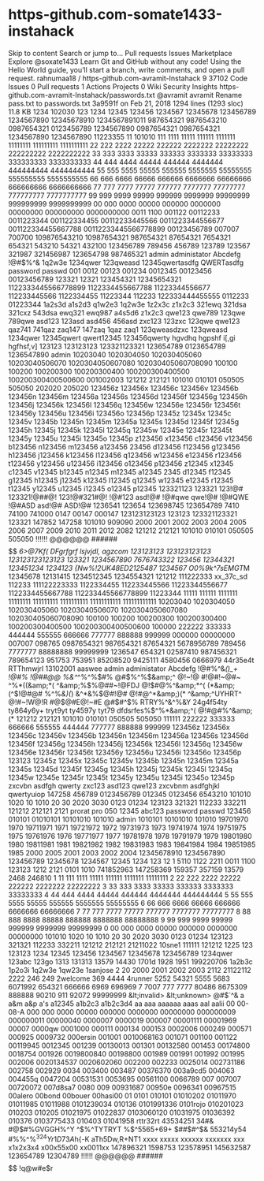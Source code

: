 # https-github.com-somate1433-instahack
Skip to content Search or jump to…  Pull requests Issues Marketplace Explore   @soxate1433  Learn Git and GitHub without any code! Using the Hello World guide, you’ll start a branch, write comments, and open a pull request.   rahnumaa18 / https-github.com-avramit-Instahack 9 37102  Code Issues 0 Pull requests 1 Actions Projects 0 Wiki Security Insights https-github.com-avramit-Instahack/passwords.txt @avramit avramit Rename pass.txt to passwords.txt 3a9591f on Feb 21, 2018 1294 lines (1293 sloc)  11.8 KB    1234  102030 123 1234 12345 123456 1234567 12345678 123456789 1234567890 12345678910 1234567891011 987654321 9876543210 0987654321 0123456789 1234567890 0987654321 0987654321 1234567890 1234567890 11223355 11 101010 111 1111 11111 111111 1111111 11111111 111111111 1111111111 22 222 2222 22222 222222 2222222 22222222 222222222 2222222222 33 333 3333 33333 333333 3333333 33333333 333333333 3333333333 44 444 4444 44444 444444 4444444 444444444 4444444444 55 555 5555 55555 555555 5555555 55555555 555555555 5555555555 66 666 6666 66666 666666 6666666 66666666 666666666 6666666666 77 777 7777 77777 777777 7777777 77777777 777777777 7777777777 99 999 9999 99999 999999 9999999 99999999 999999999 9999999999 00 000 0000 00000 000000 0000000 00000000 000000000 0000000000 0011 1100 001122 00112233 0011223344 001122334455 00112233445566 0011223344556677 001122334455667788 00112233445566778899 00123456789 007007 700700 109876543210 10987654321 987654321 87654321 7654321 654321 543210 54321 432100 123456789 789456 456789 123789 123567 321987 321456987 123654798 987465321 admin administator Abcdefg !@#$%^&amp; 1q2w3e 1234qwer 123qweasd 12345qwertasdfg QWERTasdfg password passwd 001 0012 00123 001234 0012345 00123456 00123456789 123321 12321 123454321 12345654321 1122333445566778899 1122334455667788 11223344556677 112233445566 1122334455 11223344 112233 122333444455555 0112233 01223344 1a2s3d a1s2d3 q1w2e3 1q2w3e 1z2x3c z1x2c3 321ewq 321dsa 321cxz 543dsa ewq321 ewq987 a4s5d6 z1x2c3 qwe123 qwe789 123qwe 789qwe asd123 123asd asd456 456asd zxc123 123zxc 123qwe qwe123 qaz741 741qaz zaq147 147zaq 1qaz zaq1 123qweasdzxc 123qweasd 1234qwer 12345qwert qwert12345 123456qwerty hgvdhq hgpshf i[,gi hgfhsf,v] 123123 123123123 123321123321 123654789 0123654789 1236547890 admin 10203040 1020304050 102030405060 10203040506070 1020304050607080 102030405060708090 100100 100200 100200300 100200300400 100200300400500 100200300400500600 001002003 121212 212121 101010 010101 050505 505050 202020 205020 123456z 123456x 123456c 123456v 123456b 123456n 123456m 123456a 123456s 123456d 123456f 123456g 123456h 123456j 123456k 123456l 123456q 123456w 123456e 123456r 123456t 123456y 123456u 123456i 123456o 123456p 12345z 12345x 12345c 12345v 12345b 12345n 12345m 12345a 12345s 12345d 12345f 12345g 12345h 12345j 12345k 12345l 12345q 12345w 12345e 12345r 12345t 12345y 12345u 12345i 12345o 12345p z123456 x123456 c123456 v123456 b123456 n123456 m123456 a123456 23456 d123456 f123456 g123456 h123456 j123456 k123456 l123456 q123456 w123456 e123456 r123456 t123456 y123456 u123456 i123456 o123456 p123456 z12345 x12345 c12345 v12345 b12345 n12345 m12345 a12345 2345 d12345 f12345 g12345 h12345 j12345 k12345 l12345 q12345 w12345 e12345 r12345 t12345 y12345 u12345 i12345 o12345 p12345 123321123 123321 123!@# 123321!@##@! 123!@#321#@! !@#123 asd!@# !@#qwe qwe!@# !@#QWE !@#ASD asd!@# ASD!@# 1236541 123654 123698745 123654789 7410 74100 741000 0147 00147 000147 123123123123 123123 123321123321 123321 147852 147258 101010 909090 2000 2001 2002 2003 2004 2005 2006 2007 2009 2010 2011 2012 2082 121212 212121 101010 010101 050505 505050 !!!!!! @@@@@@ ###### $$$$$$ *6>@7Kf( DFgrfgrf lsjvjdl, agzcom 123123123 123123123123 123123123123123 123321 1234567890 7676743322 123456 12344321 123451234 1234123 {Nw%!2UK48ED2125487 1234567 O0%9k^7sEMGT*M 12345678 12131415 1234512345 1234554321 121212 111222333 xx_37c_sd 112233 111122223333 1122334455 112233445566 11223344556677 1122334455667788 112233445566778899 11223344 11111 111111 1111111 11111111 111111111 1111111111 11111111111 111111111111 10203040 1020304050 102030405060 10203040506070 1020304050607080 102030405060708090 100100 100200 100200300 100200300400 100200300400500 100200300400500600 100000 222222 333333 444444 555555 666666 777777 888888 999999 000000 00000000 007007 098765 0987654321 987654321 87654321 5678956789 789456 7777777 88888888 99999999 1236547 654321 02587410 987456321 789654123 951753 753951 85208520 9425111 4580456 0666979 44r35e4t RTThmwjrl 13102001 aaswee admin administator Abcdefg !@#$%^&amp; 1q2w3e 1234qwer 123qweasd 12345qwertasdfg QWERTasdfg qwertyuiop[] 1234567890-= =-0987654321 =-098][poi 54321trewq !@#$%^&amp;*()_+ !@#$%!@#$% !@#$%QWERT qwertyuiasdfghj asdfghjkl;' zxcvbnm,./ 1qaz2wsx 12qwaszx password passwd acknowledgeable anthropomorphic autosuggestible autotransformer chloroplatinate circumferential circumscription complementarity complementation contemporaneous counterargument counterproposal crystallography decipherability electrophoresis entrepreneurial experimentation extracurricular extralinguistic heterostructure incommensurable incomprehension inconsequential instrumentation jurisprudential ****mathematics neoconservative neurophysiology notwithstanding parasympathetic parliamentarian physiotherapist plenipotentiary psychotherapist quasicontinuous quasistationary straightforward substitutionary synchronization telecommunicate telephotography teletypesetting transplantation trichloroacetic trichloroethane abductors abducts abeam abecedarian abecedarians abed abele abeles abelia abelian abelias abelmosk abelmosks aberdeen aberrance aberrances aberrancies aberrancy aberrant aberrantly aberrants aberrated aberration aberrational aberrations abet abetment abetments abets abettal abettals abetted abetter abetters abetting abettor abettors abeyance abeyances abeyancies abeyancy abeyant abfarad abfarads abhenries abhenry abhenrys abhor abhorred abhorrence abhorrences abhorrent abhorrently abhorrer abhorrers vv_dbs_la abhorring abhors abidance abidances abide abided abider abiders abides abiding abidingly abidingness abigail abigails abilene abilities ability abiogeneses abiogenesis abiogenic abiogenically abiogenist abiogenists abiological abioses abiosis abiotic abiotically abject abjection abjections abjectly abjectness abjectnesses abjuration abjurations abjuratory abjure abjured abjurer abjurers abjures abjuring ablate ablated ablates ablating ablation ablations ablatival ablative ablatively ablatives ablaut ablauts ablaze able ablegate ablegates ableness abler ables ablest ablings ablins abloom abluent abluents ablush abluted ablution ablutionary ablutions ably abmho abmhos abnegate abnegated abnegates abnegating abnegation abnegations abnegator abnegators abner abnormal abnormalities abnormality abnormally abnormals abo aboard abode aboded abodes aboding abohm abohms aboideau aboideaus aboideaux aboil aboiteau aboiteaus aboiteaux abolish abolishable abolished abolisher abolishers abolishes abolishing abolishment abolishments abolition abolitionary abolitionism abolitionisms abolitionist abolitionists abolitions abolla abollae aboma abomas abomasa abomasal abomasi abomasum abomasus abominable abominably abominate abominated abominates abominating abomination abominations abominator abominators aboon aboral aborally aboriginal aboriginally aboriginals aborigine aborigines aborning abort aborted aborter aborters abortifacient abortifacients aborting abortion abortional abortionist abortionists abortions fhgfdtg 5482325347^$#@@ %&amp;^*^%^%$#% @#$%^%$&amp;^ @!~!@ #!@#!~@#~ ^%*((&amp;*( ^&amp;%$%@##~!@FDJ @!$#@%^&amp;*^( (*&amp;(^$!@#@# %^%*&amp;)(*) &amp;^*&amp;%$@#!@# @!#@^*&amp;)(* ^&amp;^UYHRT^ @!#~!W@!R #@$@#E@!~#E @#$%#T^Y&amp; 54654^T$$#^$% RTRY%^&amp;^%&amp;Y 24g4f54ty ty864y6y+ tryt9yt ty4597y tyt79 dfdsrfes%$^%*&amp;^( @!#@#%^&amp;(* 121212 212121 101010 010101 050505 505050 111111 222222 333333 666666 555555 444444 777777 888888 999999 123456z 123456x 123456c 123456v 123456b 123456n 123456m 123456a 123456s 123456d 123456f 123456g 123456h 123456j 123456k 123456l 123456q 123456w 123456e 123456r 123456t 123456y 123456u 123456i 123456o 123456p 123123 12345z 12345x 12345c 12345v 12345b 12345n 12345m 12345a 12345s 12345d 12345f 12345g 12345h 12345j 12345k 12345l 12345q 12345w 12345e 12345r 12345t 12345y 12345u 12345i 12345o 12345p zxcvbn asdfgh qwerty zxc123 asd123 qwe123 zxcvbnm asdfghjkl qwertyuiop 147258 456789 0123456789 012345 0123456 6543210 101010 1020 10 1010 20 30 2020 3030 0123 01234 123123 321321 112233 332211 121212 212121 2121 prorat pro 050 12345 abc123 password passwd 123456 010101 01010101 10101010 101010 admin 1010101 10101010 101010 19701970 1970 19711971 1971 19721972 1972 19731973 1973 19741974 1974 19751975 1975 19761976 1976 19771977 1977 19781978 1978 19791979 1979 19801980 1980 19811981 1981 19821982 1982 19831983 1983 19841984 1984 19851985 1985 2000 2005 2001 2003 2002 2004 12345678910 1234567890 123456789 12345678 1234567 12345 1234 123 12 1 5110 1122 2211 0011 1100 123123 1212 2121 0101 1010 741852963 147258369 159357 357159 13579 2468 246810 1 11 111 1111 11111 111111 1111111 11111111 2 22 222 2222 22222 222222 2222222 22222222 3 33 333 3333 33333 333333 3333333 33333333 4 44 444 4444 44444 444444 4444444 444444444 5 55 555 5555 55555 555555 5555555 55555555 6 66 666 6666 66666 666666 6666666 66666666 7 77 777 7777 77777 777777 7777777 77777777 8 88 888 8888 88888 888888 8888888 88888888 9 99 999 9999 99999 999999 9999999 99999999 0 00 000 0000 00000 000000 0000000 00000000 101010 1020 10 1010 20 30 2020 3030 0123 01234 123123 321321 112233 332211 121212 212121 21211022 10sne1 111111 121212 1225 123 123123 1234 12345 123456 1234567 12345678 123456789 1234qwer 123abc 123go 1313 131313 13579 14430 1701d 1928 1951 199220706 1a2b3c 1p2o3i 1q2w3e 1qw23e 1sanjose 2 20 2000 2001 2002 2003 2112 21122112 2222 246 249 2welcome 369 4444 4runner 5252 54321 5555 5683 6071992 654321 666666 6969 696969 7 7007 777 7777 80486 8675309 888888 90210 911 92072 99999999 &lt;invalid> &lt;unknown> @#$`^&amp; a a&amp;m a&amp;p a's a12345 a1b2c3 a1b2c3d4 aa aaa aaaaaa aaas aal aalii 00 00-08-A 000 000 0000 00000 000000 0000000 00000000 000000009 000000011 00000040 0000007 0000019 000007 00001111 00001969 00007 0000qw 0001000 000111 000134 000153 0002006 000249 000571 000925 0009732 000ersin 001001 0010068163 001071 001100 001122 00119945 0012345 001239 00130013 001301 00132580 001453 00174800 0018754 001926 0019800840 00198800 001989 001991 001992 001995 002006 0020134537 0020602060 002200 002233 0025014 002731186 002758 002929 0034 003400 003487 00376370 003a9cd5 004063 004455q 0047204 00531531 0053695 00561100 0066789 007 007007 00720072 007d8sa7 0080 009 00931687 00950e 0096341 00967515 00alero 00bond 00bouer 00hasi00 01 0101 010101 01010202 01011970 01011985 01011988 0101239034 010136 0101991336 0101rojo 010201023 010203 010205 01021975 01022837 0103060120 01031975 01036392 010376 0103775433 010403 01041958 rttr32rt 43534251 34$%^^&amp;^ @#@!32 ^&amp;3365 @#!3 WQEQEWQR#$#&amp; #@$#%GVGGH%^Y ^$%^TYTRYT %$^5565+69+ $##$#^$&amp; 553214y54 $%$#%%^%$^324 Yr1D73A$h{-K aTh5Dw,R+NT1 xxxx xxxxx xxxxxx xxxxxxx xxx x1x2x3x4 x00x55x00 xx0011xx 147896321 1598753 123578951 145632587 123654789 12304789 !!!!!! @@@@@@ ###### $$$$$$ !q@w#e$r
